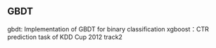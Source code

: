 ## GBDT

gbdt: Implementation of GBDT for binary classification
xgboost：CTR prediction task of KDD Cup 2012 track2